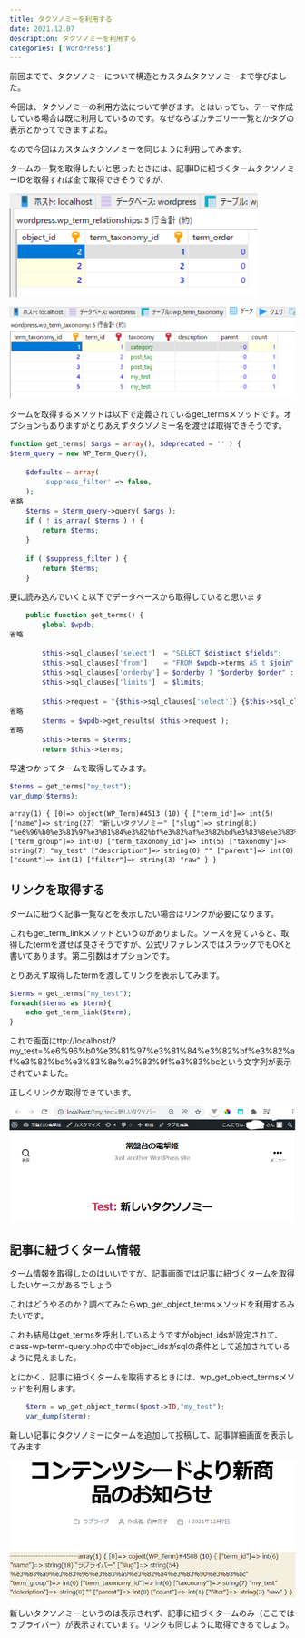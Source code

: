 ```yaml
---
title: タクソノミーを利用する
date: 2021.12.07
description: タクソノミーを利用する
categories: ['WordPress']
---
```


前回までで、タクソノミーについて構造とカスタムタクソノミーまで学びました。

今回は、タクソノミーの利用方法について学びます。とはいっても、テーマ作成している場合は既に利用しているのです。なぜならばカテゴリー一覧とかタグの表示とかってできますよね。

なので今回はカスタムタクソノミーを同じように利用してみます。

タームの一覧を取得したいと思ったときには、記事IDに紐づくタームタクソノミーIDを取得すれば全て取得できそうですが、

![画像](/448/1.png)


![画像](/448/2.png)


タームを取得するメソッドは以下で定義されているget_termsメソッドです。オプションもありますがとりあえずタクソノミー名を渡せば取得できそうです。

```php
function get_terms( $args = array(), $deprecated = '' ) {
$term_query = new WP_Term_Query();

	$defaults = array(
		'suppress_filter' => false,
	);
省略
	$terms = $term_query->query( $args );
	if ( ! is_array( $terms ) ) {
		return $terms;
	}

	if ( $suppress_filter ) {
		return $terms;
	}
```


更に読み込んでいくと以下でデータベースから取得していると思います

```php
	public function get_terms() {
		global $wpdb;
省略

		$this->sql_clauses['select']  = "SELECT $distinct $fields";
		$this->sql_clauses['from']    = "FROM $wpdb->terms AS t $join";
		$this->sql_clauses['orderby'] = $orderby ? "$orderby $order" : '';
		$this->sql_clauses['limits']  = $limits;

		$this->request = "{$this->sql_clauses['select']} {$this->sql_clauses['from']} {$where} {$this->sql_clauses['orderby']} {$this->sql_clauses['limits']}";
省略
		$terms = $wpdb->get_results( $this->request );
省略
		$this->terms = $terms;
		return $this->terms;
```


早速つかってタームを取得してみます。

```php
$terms = get_terms("my_test");
var_dump($terms);
```

```
array(1) { [0]=> object(WP_Term)#4513 (10) { ["term_id"]=> int(5) ["name"]=> string(27) "新しいタクソノミー" ["slug"]=> string(81) "%e6%96%b0%e3%81%97%e3%81%84%e3%82%bf%e3%82%af%e3%82%bd%e3%83%8e%e3%83%9f%e3%83%bc" ["term_group"]=> int(0) ["term_taxonomy_id"]=> int(5) ["taxonomy"]=> string(7) "my_test" ["description"]=> string(0) "" ["parent"]=> int(0) ["count"]=> int(1) ["filter"]=> string(3) "raw" } }
```

## リンクを取得する


タームに紐づく記事一覧などを表示したい場合はリンクが必要になります。

これもget_term_linkメソッドというのがありました。ソースを見ていると、取得したtermを渡せば良さそうですが、公式リファレンスではスラッグでもOKと書いてあります。第二引数はオプションです。

とりあえず取得したtermを渡してリンクを表示してみます。

```php
$terms = get_terms("my_test");
foreach($terms as $term){
	echo get_term_link($term);
}
```


これで画面にttp://localhost/?my_test=%e6%96%b0%e3%81%97%e3%81%84%e3%82%bf%e3%82%af%e3%82%bd%e3%83%8e%e3%83%9f%e3%83%bcという文字列が表示されていました。

正しくリンクが取得できています。

![画像](/448/3.png)


## 記事に紐づくターム情報


ターム情報を取得したのはいいですが、記事画面では記事に紐づくタームを取得したいケースがあるでしょう

これはどうやるのか？調べてみたらwp_get_object_termsメソッドを利用するみたいです。

これも結局はget_termsを呼出しているようですがobject_idsが設定されて、class-wp-term-query.phpの中でobject_idsがsqlの条件として追加されているように見えました。

とにかく、記事に紐づくタームを取得するときには、wp_get_object_termsメソッドを利用します。

```php
	$term = wp_get_object_terms($post->ID,"my_test");
	var_dump($term);
```


新しい記事にタクソノミーにタームを追加して投稿して、記事詳細画面を表示してみます

![画像](/448/4.png)


新しいタクソノミーというのは表示されず、記事に紐づくタームのみ（ここではラブライバー）が表示されています。リンクも同じように取得できるでしょう。


